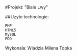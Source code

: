 #Projekt: "Biale Lwy"

##Uzyte technologie:
~~~
PHP
HTML5
MySQL
PDO
~~~
Wykonala: Wladzia Milena Topka